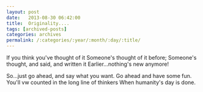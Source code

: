 ```yaml
---
layout: post
date:	2013-08-30 06:42:00
title:  Originality....
tags: [archived-posts]
categories: archives
permalink: /:categories/:year/:month/:day/:title/
---
```

If you think you've thought of it
Someone's thought  of it before;
Someone's thought, and said, and written it
Earlier...nothing's new anymore!

So...just go ahead, and say what you want.
Go ahead and have some fun.
You'll vw counted in the long line of thinkers
When humanity's day is done.
